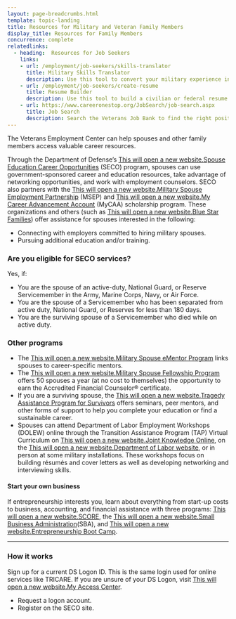 ```yaml
---
layout: page-breadcrumbs.html
template: topic-landing
title: Resources for Military and Veteran Family Members
display_title: Resources for Family Members
concurrence: complete
relatedlinks:
  - heading:  Resources for Job Seekers
    links:
    - url: /employment/job-seekers/skills-translator
      title: Military Skills Translator
      description: Use this tool to convert your military experience into civilian language that hiring managers can easily understand.
    - url: /employment/job-seekers/create-resume
      title: Resume Builder
      description: Use this tool to build a civilian or federal resume.
    - url: https://www.careeronestop.org/JobSearch/job-search.aspx
      title: Job Search
      description: Search the Veterans Job Bank to find the right position for you.   
---
```


<div class="va-introtext">

The Veterans Employment Center can help spouses and other family members access valuable career resources.

</div>

Through the Department of Defense’s <a href="https://myseco.militaryonesource.mil/Portal/"><span class="usa-sr-only">This will open a new website.</span>Spouse Education Career Opportunities</a> (SECO) program, spouses can use government-sponsored career and education resources, take advantage of networking opportunities, and work with employment counselors. SECO also partners with the <a href="https://msepjobs.militaryonesource.mil/msep/"><span class="usa-sr-only">This will open a new website.</span>Military Spouse Employment Partnership</a> (MSEP) and <a href="https://myseco.militaryonesource.mil/Portal/Media/Default/Collaterals_Catalog/Program_Overview/MyCAA-Helping-Spouses-Reach-Career-Goals.pdf"><span class="usa-sr-only">This will open a new website.</span>My Career Advancement Account</a> (MyCAA) scholarship program. These organizations and others (such as <a href="https://www.bluestarfam.org/"><span class="usa-sr-only">This will open a new website.</span>Blue Star Families</a>) offer assistance for spouses interested in the following:

- Connecting with employers committed to hiring military spouses.
- Pursuing additional education and/or training.  

<div class="feature" markdown="1">

### Are you eligible for SECO services?
Yes, if:

- You are the spouse of an active-duty, National Guard, or Reserve Servicemember in the Army, Marine Corps, Navy, or Air Force.
- You are the spouse of a Servicemember who has been separated from active duty, National Guard, or Reserves for less than 180 days.
- You are the surviving spouse of a Servicemember who died while on active duty.
</div>

### Other programs
- The <a href="https://ementorprogram.org/p/milspouse/about"><span class="usa-sr-only">This will open a new website.</span>Military Spouse eMentor Program</a> links spouses to career-specific mentors.
- The <a href="http://www.saveandinvest.org/military/military-spouse-fellowship-program"><span class="usa-sr-only">This will open a new website.</span>Military Spouse Fellowship Program</a> offers 50 spouses a year (at no cost to themselves) the opportunity to earn the Accredited Financial Counselor® certificate.
- If you are a surviving spouse, the <a href="https://www.taps.org/"><span class="usa-sr-only">This will open a new website.</span>Tragedy Assistance Program for Survivors</a> offers seminars, peer mentors, and other forms of support to help you complete your education or find a sustainable career.
- Spouses can attend Department of Labor Employment Workshops (DOLEW) online through the Transition Assistance Program (TAP) Virtual Curriculum on <a href="https://jkodirect.jten.mil"><span class="usa-sr-only">This will open a new website.</span>Joint Knowledge Online</a>, on the <a href="https://www.dol.gov/vets/"><span class="usa-sr-only">This will open a new website.</span>Department of Labor website</a>, or in person at some military installations. These workshops focus on building résumés and cover letters as well as developing networking and interviewing skills.

#### Start your own business
If entrepreneurship interests you, learn about everything from start-up costs to business, accounting, and financial assistance with three programs: <a href="https://www.score.org"><span class="usa-sr-only">This will open a new website.</span>SCORE</a>, the <a href="https://www.sba.gov/content/veteran-service-disabled-veteran-owned"><span class="usa-sr-only">This will open a new website.</span>Small Business Administration</a>(SBA), and <a href="https://myseco.militaryonesource.mil/Portal/Content/View/2622"><span class="usa-sr-only">This will open a new website.</span>Entrepreneurship Boot Camp</a>.

-----

### How it works
Sign up for a current DS Logon ID. This is the same login used for online services like TRICARE. If you are unsure of your DS Logon, visit <a href="https://myaccess.dmdc.osd.mil/my.policy"><span class="usa-sr-only">This will open a new website.</span>My Access Center</a>.

- Request a logon account.  
- Register on the SECO site.
